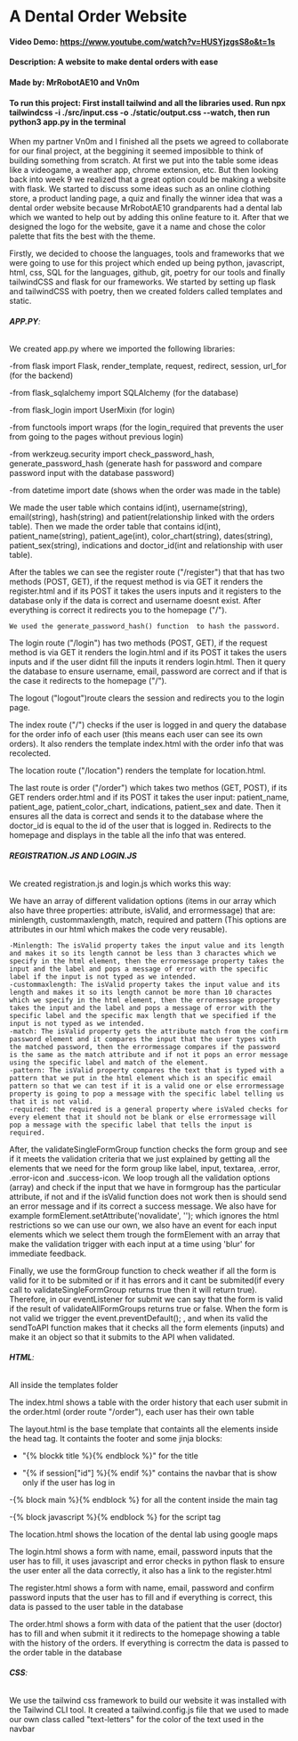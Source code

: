 # A Dental Order Website
#### Video Demo:  https://www.youtube.com/watch?v=HUSYjzgsS8o&t=1s
#### Description: A website to make dental orders with ease
#### Made by: MrRobotAE10 and Vn0m
#### To run this project: First install tailwind and all the libraries used. Run npx tailwindcss -i ./src/input.css -o ./static/output.css --watch, then run python3 app.py in the terminal


When my partner Vn0m and I finished all the psets we agreed to collaborate for our final project, at the beggining it seemed imposibble to think of building something from scratch. At first we put into the table some ideas like a videogame, a weather app, chrome extension, etc. But then looking back into week 9 we realized that a great option could be making a website with flask. We started to discuss some ideas such as an online clothing store, a product landing page, a quiz and finally the winner idea that was a dental order website because MrRobotAE10 grandparents had a dental lab which we wanted to help out by adding this online feature to it. After that we designed the logo for the website, gave it a name and chose the color palette that fits the best with the theme.

Firstly, we decided to choose the languages, tools and frameworks that we were going to use for this project which ended up being python, javascript, html, css, SQL for the languages, github, git, poetry for our tools and finally tailwindCSS and flask for our frameworks. We started by setting up flask and tailwindCSS with poetry, then we created folders called templates and static.


###### **APP.PY**:

We created app.py where we imported the following libraries: 

-from flask import Flask, render_template, request, redirect, session, url_for (for the backend)

-from flask_sqlalchemy import SQLAlchemy (for the database)

-from flask_login import UserMixin (for login)

-from functools import wraps (for the login_required that prevents the user from going to the pages without previous login)

-from werkzeug.security import check_password_hash, generate_password_hash (generate hash for password and compare password input with the database password)

-from datetime import date (shows when the order was made in the table)


We made the user table which contains id(int), username(string), email(string), hash(string) and patient(relationship linked with the orders table). 
Then we made the order table that contains id(int), patient_name(string), patient_age(int), color_chart(string), dates(string), patient_sex(string), indications and doctor_id(int and relationship with user table).

After the tables we can see the register route ("/register") that that has two methods (POST, GET), if the request method is via GET it renders the register.html and if its POST it takes the users inputs and it registers to the database only if the data is correct and username doesnt exist. After everything is correct it redirects you to the homepage ("/").

    We used the generate_password_hash() function  to hash the password.

The login route ("/login") has two methods (POST, GET), if the request method is via GET it renders the login.html and if its POST it takes the users inputs and if the user didnt fill the inputs it renders login.html. Then it query the database to ensure username, email, password are correct and if that is the case it redirects to the homepage ("/").

The logout ("logout")route clears the session and redirects you to the login page.

The index route ("/") checks if the user is logged in and query the database for the order info of each user (this means each user can see its own orders). It also renders the template index.html with the order info that was recolected.

The location route ("/location") renders the template for location.html.

The last route is order ("/order") which takes two methos (GET, POST), if its GET renders order.html and if its POST it takes the user input: patient_name, patient_age, patient_color_chart, indications, patient_sex and date. Then it ensures all the data is correct and sends it to the database where the doctor_id is equal to the id of the user that is logged in. Redirects to the homepage and displays in the table all the info that was entered.


###### **REGISTRATION.JS AND LOGIN.JS**

We created registration.js and login.js which works this way:

We have an array of different validation options (items in our array which also have three properties: attribute, isValid, and errormessage) that are: minlength, custommaxlength, match, required and pattern (This options are attributes in our html which makes the code very reusable).

    -Minlength: The isValid property takes the input value and its length and makes it so its length cannot be less than 3 charactes which we specify in the html element, then the errormessage property takes the input and the label and pops a message of error with the specific label if the input is not typed as we intended.
    -custommaxlength: The isValid property takes the input value and its length and makes it so its length cannot be more than 10 charactes which we specify in the html element, then the errormessage property takes the input and the label and pops a message of error with the specific label and the specific max length that we specified if the input is not typed as we intended.
    -match: The isValid property gets the attribute match from the confirm password element and it compares the input that the user types with the matched password, then the errormessage compares if the password is the same as the match attribute and if not it pops an error message using the specific label and match of the element.
    -pattern: The isValid property compares the text that is typed with a pattern that we put in the html element which is an specific email pattern so that we can test if it is a valid one or else errormessage property is going to pop a message with the specific label telling us that it is not valid.
    -required: the required is a general property where isValed checks for every element that it should not be blank or else errormessage will pop a message with the specific label that tells the input is required.

After, the validateSingleFormGroup function checks the form group and see if it meets the validation criteria that we just explained by getting all the elements that we need for the form group like label, input, textarea, .error, .error-icon and .success-icon. We loop trough all the validation options (array) and check if the input that we have in formgroup has the particular attribute, if not and if the isValid function does not work then is should send an error message and if its correct a success message. We also have for example formElement.setAttribute('novalidate', ''); which ignores the html restrictions so we can use our own, we also have an event for each input elements which we select them trough the formElement with an array that make the validation trigger with each input at a time using 'blur' for immediate feedback.

Finally, we use the formGroup function to check weather if all the form is valid for it to be submited or if it has errors and it cant be submited(if every call to validateSingleFormGroup returns true then it will return true). Therefore, in our eventListener for submit we can say that the form is valid if the result of validateAllFormGroups returns true or false. When the form is not valid we trigger the event.preventDefault(); , and when its valid the sendToAPI function makes that it checks all the form elements (inputs) and make it an object so that it submits to the API when validated. 

###### **HTML**:

All inside the templates folder

The index.html shows a table with the order history that each user submit in the order.html (order route "/order"), each user has their own table

The layout.html is the base template that containts all the elements inside the head tag. It containts the footer and some jinja blocks:

   - "{% blockk title %}{% endblock %}" for the title
    
   - "{% if session["id"] %}{% endif %}" contains the navbar that is show only if the user has log in
    
   -{% block main %}{% endblock %} for all the content inside the main tag
    
   -{% block javascript %}{% endblock %} for the script tag 


The location.html shows the location of the dental lab using google maps

The login.html shows a form with name, email, password inputs that the user has to fill, it uses javascript and error checks in python flask to ensure the user enter all the data correctly, it also has a link to the register.html

The register.html shows a form with name, email, password and confirm password inputs that the user has to fill and if everything is correct, this data is passed to the user table in the database

The order.html shows a form with data of the patient that the user (doctor) has to fill and when submit it it redirects to the homepage showing a table with the history of the orders. If everything is correctm the data is passed to the order table in the database

###### **CSS**:

We use the tailwind css framework to build our website it was installed with the Tailwind CLI tool. It created a tailwind.config.js file that we used to made our own class called "text-letters" for the color of the text used in the navbar
